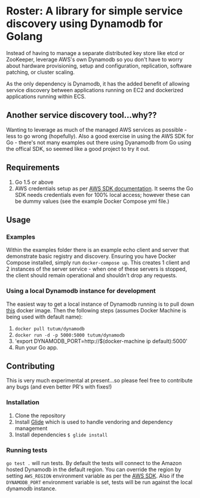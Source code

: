 # Roster: A library for simple service discovery using Dynamodb for Golang

Instead of having to manage a separate distributed key store like etcd or ZooKeeper, leverage AWS's own Dynamodb so you don't have to worry about hardware provisioning, setup and configuration, replication, software patching, or cluster scaling.

As the only dependency is Dynamodb, it has the added benefit of allowing service discovery between applications running on EC2 and dockerized applications running within ECS.

## Another service discovery tool...why??

Wanting to leverage as much of the managed AWS services as possible - less to go wrong (hopefully). Also a good exercise in using the AWS SDK for Go - there's not many examples out there using Dyanamodb from Go using the offical SDK, so seemed like a good project to try it out.

## Requirements

1. Go 1.5 or above
2. AWS credentials setup as per [AWS SDK documentation](https://github.com/aws/aws-sdk-go). It seems the Go SDK needs credentials even for 100% local access; however these can be dummy values (see the example Docker Compose yml file.)

## Usage

### Examples

Within the examples folder there is an example echo client and server that demonstrate basic registry and discovery. Ensuring you have Docker Compose installed, simply run `docker-compose up`. This creates 1 client and 2 instances of the server service - when one of these servers is stopped, the client should remain operational and shouldn't drop any requests.

### Using a local Dynamodb instance for development

The easiest way to get a local instance of Dynamodb running is to pull down [this](https://hub.docker.com/r/tutum/dynamodb/) docker image. Then the following steps (assumes Docker Machine is being used with default name):

1. `docker pull tutum/dynamodb`
2. `docker run -d -p 5000:5000 tutum/dynamodb`
3. 'export DYNAMODB_PORT=http://$(docker-machine ip default):5000'
4. Run your Go app.

## Contributing

This is very much experimental at present...so please feel free to contribute any bugs (and even better PR's with fixes!)

### Installation

1. Clone the repository
2. Install [Glide](https://github.com/Masterminds/glide) which is used to handle vendoring and dependency management
3. Install dependencies `$ glide install`

### Running tests

`go test .` will run tests. By default the tests will connect to the Amazon hosted Dynamodb in the default region. You can override the region by setting `AWS_REGION` environment variable as per the [AWS SDK](https://github.com/aws/aws-sdk-go). Also if the `DYNAMODB_PORT` environment variable is set, tests will be run against the local dynamodb instance.
